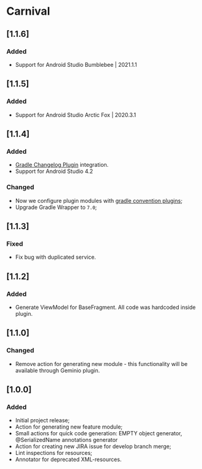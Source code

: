 # Carnival

## [1.1.6]
### Added
- Support for Android Studio Bumblebee | 2021.1.1

## [1.1.5]
### Added
- Support for Android Studio Arctic Fox | 2020.3.1

## [1.1.4]
### Added
- [Gradle Changelog Plugin](https://github.com/JetBrains/gradle-changelog-plugin) integration.
- Support for Android Studio 4.2

### Changed
- Now we configure plugin modules with [gradle convention plugins](https://docs.gradle.org/current/samples/sample_convention_plugins.html);
- Upgrade Gradle Wrapper to `7.0`;

## [1.1.3]
### Fixed
- Fix bug with duplicated service.

## [1.1.2]
### Added
- Generate ViewModel for BaseFragment. All code was hardcoded inside plugin.

## [1.1.0]
### Changed
- Remove action for generating new module - this functionality will be available through Geminio plugin.

## [1.0.0]
### Added
- Initial project release;
- Action for generating new feature module;
- Small actions for quick code generation: EMPTY object generator, @SerializedName annotations generator
- Action for creating new JIRA issue for develop branch merge;
- Lint inspections for resources;
- Annotator for deprecated XML-resources.
